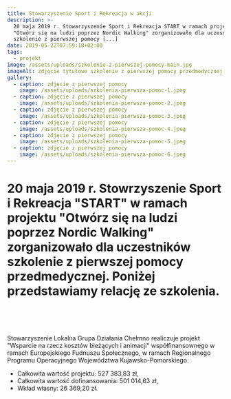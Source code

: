 ```yaml
---
title: Stowarzyszenie Sport i Rekreacja w akcji
description: >-
  20 maja 2019 r. Stowarzyszenie Sport i Rekreacja START w ramach projektu
  "Otwórz się na ludzi poprzez Nordic Walking" zorganizowało dla uczesników
  szkolenie z pierwszej pomocy [...]
date: 2019-05-22T07:59:18+02:00
tags:
  - projekt
image: /assets/uploads/szkolenie-z-pierwszej-pomocy-main.jpg
imageAlt: zdjęcie tytułowe szkolenie z pierwszej pomocy przedmedycznej
gallery:
  - caption: zdjęcie z pierwszej pomocy
    image: /assets/uploads/szkolenia-pierwsza-pomoc-1.jpeg
  - caption: zdjęcie z pierwszej pomocy
    image: /assets/uploads/szkolenia-pierwsza-pomoc-2.jpeg
  - caption: zdjęcie z pierwszej pomocy
    image: /assets/uploads/szkolenia-pierwsza-pomoc-3.jpeg
  - caption: zdjęcie z pierwszej pomocy
    image: /assets/uploads/szkolenia-pierwsza-pomoc-4.jpeg
  - caption: zdjęcie z pierwszej pomocy
    image: /assets/uploads/szkolenia-pierwsza-pomoc-5.jpeg
  - caption: zdjęcie z pierwszej pomocy
    image: /assets/uploads/szkolenia-pierwsza-pomoc-6.jpeg
---
```

# 20 maja 2019 r. Stowrzyszenie Sport i Rekreacja "START" w ramach projektu "Otwórz się na ludzi poprzez Nordic Walking" zorganizowało dla uczestników szkolenie z pierwszej pomocy przedmedycznej. Poniżej przedstawiamy relację ze szkolenia.

<br>

<br>

<br>

Stowarzyszenie Lokalna Grupa Działania Chełmno realiczuje projekt "Wsparcie na rzecz kosztów bieżących i animacji" współfinansownego w ramach Europejskiego Fudnuszu Społecznego, w ramach Regionalnego Programu Operacyjnego Województwa Kujawsko-Pomorskiego.

* Całkowita wartość projektu: 527 383,83 zł,
* Całkowita wartość dofinansowania: 501 014,63 zł,
* Wkład własny: 26 369,20 zł.
